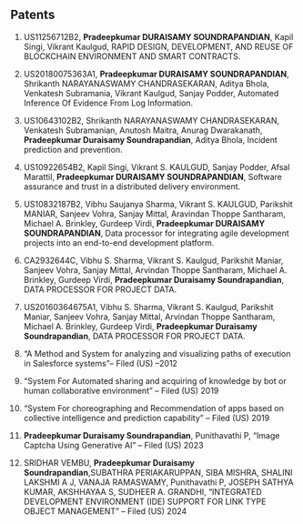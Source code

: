 ## Patents

1. US11256712B2, __Pradeepkumar DURAISAMY SOUNDRAPANDIAN__, Kapil Singi, Vikrant Kaulgud, RAPID DESIGN, DEVELOPMENT, AND REUSE OF BLOCKCHAIN ENVIRONMENT AND SMART CONTRACTS.

1. US20180075363A1, __Pradeepkumar DURAISAMY SOUNDRAPANDIAN__, Shrikanth NARAYANASWAMY CHANDRASEKARAN, Aditya Bhola, Venkatesh Subramania, Vikrant Kaulgud, Sanjay Podder, Automated Inference Of Evidence From Log Information. 

1. US10643102B2, Shrikanth NARAYANASWAMY CHANDRASEKARAN, Venkatesh Subramanian, Anutosh Maitra, Anurag Dwarakanath, __Pradeepkumar Duraisamy Soundrapandian__, Aditya Bhola, Incident prediction and prevention.

1. US10922654B2, Kapil Singi, Vikrant S. KAULGUD, Sanjay Podder, Afsal Marattil, __Pradeepkumar DURAISAMY SOUNDRAPANDIAN__, Software assurance and trust in a distributed delivery environment. 

1. US10832187B2, Vibhu Saujanya Sharma, Vikrant S. KAULGUD, Parikshit MANIAR, Sanjeev Vohra, Sanjay Mittal, Aravindan Thoppe Santharam, Michael A. Brinkley, Gurdeep Virdi, __Pradeepkumar DURAISAMY SOUNDRAPANDIAN__, Data processor for integrating agile development projects into an end-to-end development platform. 

1. CA2932644C, Vibhu S. Sharma, Vikrant S. Kaulgud, Parikshit Maniar, Sanjeev Vohra, Sanjay Mittal, Arvindan Thoppe Santharam, Michael A. Brinkley, Gurdeep Virdi, __Pradeepkumar Duraisamy Soundrapandian__, DATA PROCESSOR FOR PROJECT DATA.

1. US20160364675A1, Vibhu S. Sharma, Vikrant S. Kaulgud, Parikshit Maniar, Sanjeev Vohra, Sanjay Mittal, Arvindan Thoppe Santharam, Michael A. Brinkley, Gurdeep Virdi, __Pradeepkumar Duraisamy Soundrapandian__, DATA PROCESSOR FOR PROJECT DATA.

1. “A Method and System for analyzing and visualizing paths of execution in Salesforce systems”– Filed (US) –2012

1. “System For Automated sharing and acquiring of knowledge by bot or human collaborative environment” – Filed (US) 2019

1. “System For choreographing and Recommendation of apps based on collective intelligence and prediction capability” – Filed (US) 2019

1. __Pradeepkumar Duraisamy Soundrapandian__, Punithavathi P, “Image Captcha Using Generative AI” – Filed (US) 2023

1. SRIDHAR VEMBU, __Pradeepkumar Duraisamy Soundrapandian__,SUBATHRA PERIAKARUPPAN, SIBA MISHRA, SHALINI LAKSHMI A J, VANAJA RAMASWAMY, Punithavathi P, JOSEPH SATHYA KUMAR, AKSHHAYAA S, SUDHEER A. GRANDHI, “INTEGRATED DEVELOPMENT ENVIRONMENT (IDE) SUPPORT FOR LINK TYPE OBJECT MANAGEMENT” – Filed (US) 2024
